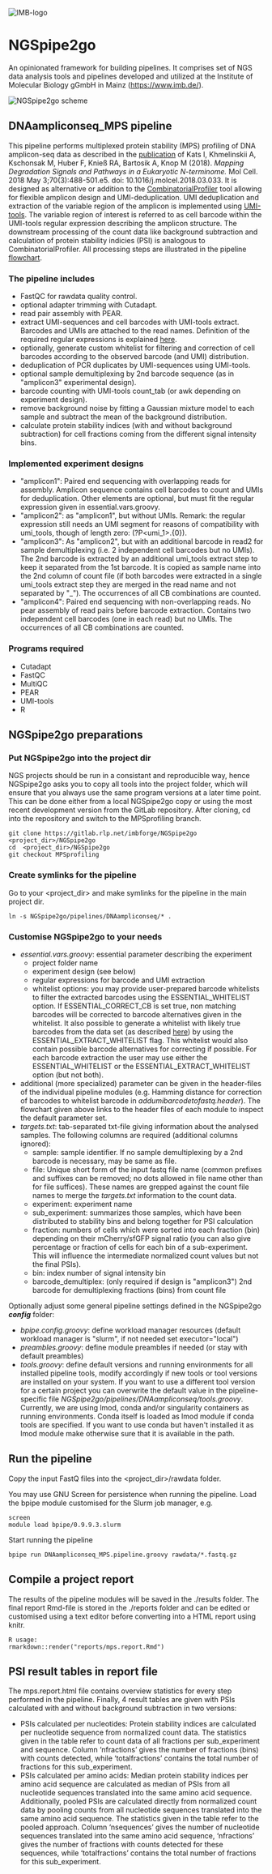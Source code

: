 ![IMB-logo](resources/IMB_logo.png)

# NGSpipe2go #

An opinionated framework for building pipelines. It comprises set of NGS data analysis tools and pipelines developed and utilized at the Institute of Molecular Biology gGmbH in Mainz (https://www.imb.de/).

![NGSpipe2go scheme](resources/NGSpipe2go_scheme.png)

## DNAampliconseq_MPS pipeline

This pipeline performs multiplexed protein stability (MPS) profiling of DNA amplicon-seq data as described in the [publication](https://www.sciencedirect.com/science/article/pii/S1097276518302363) of Kats I, Khmelinskii A, Kschonsak M, Huber F, Knieß RA, Bartosik A, Knop M (2018). *Mapping Degradation Signals and Pathways in a Eukaryotic N-terminome.* Mol Cell. 2018 May 3;70(3):488-501.e5. doi: 10.1016/j.molcel.2018.03.033. It is designed as alternative or addition to the [CombinatorialProfiler](https://github.com/ilia-kats/CombinatorialProfiler) tool allowing for flexible amplicon design and UMI-deduplication. UMI deduplication and extraction of the variable region of the amplicon is implemented using [UMI-tools](https://umi-tools.readthedocs.io/en/latest/index.html). The variable region of interest is referred to as cell barcode within the UMI-tools regular expression describing the amplicon structure. The downstream processing of the count data like background subtraction and calculation of protein stability indicies (PSI) is analogous to CombinatorialProfiler. All processing steps are illustrated in the pipeline [flowchart](https://viewer.diagrams.net/?highlight=0000ff&edit=_blank&layers=1&nav=1&title=MPSprofiling#R7R1Zd9o689fknPYBjrHBwGM22vTcNr1J%2BvW2LzkGC3BjLNdLEvLrv9HmVXYMGBuaJmnBsixLmtHsGp1o56vnD57hLj9jE9knqmI%2Bn2gXJ6ra0wYD%2BCAla1YyEgULzzJ5pbjg1npBvFDhpaFlIj9VMcDYDiw3XTjDjoNmQarM8Dz8lK42x3b6ra6xQLmC25lh50u%2FW2aw5KU9fRzf%2BIisxZK%2FeqQO2Y2pMXtYeDh0%2BPsc7CB2Z2WIZvgY%2FaVh4qdEkXZ5op17GAfs2%2Br5HNlkWsWMsecmBXejLnvICao88FH5NF9%2BGQX24%2FJm%2BuXj7eT%2B5WNHAODRsEM%2BFyeqbkODZ6b1SGbXthYOvaH%2FDklXzzw6DdElfFvwT%2FrY1MuWQJdoW6KUTkawFnO%2FDFY2fOvBPduYIvssmtJzbGOPVtIm9Aeq%2BIGHHyIgwSSezbETcIzq6aTfhr9EJm%2BRthNdzS3bTjaqkt%2BoUXGHwlA7W3iGacHcZopneGXN4FIhVWzD9%2Fn3CLwKfW1gBBYmE9cZK9Gok8Di8HtEXoCeE0UceB8QXqHAW0OVZ7GmdPYIX2OdEUfOpwTGDnnZMoGsfUXjK4WvkkXUdowu8IVjjBx7Hmdf%2Fr39Hn4KL15%2B3l3dTX74jz87vTeNPpc6%2Bd0H%2BtSALepISWFLRGoT2NJXJNiii4q7YMvL9%2BDiTvnv56fJzaW36pl3H9ZXnUEvBzxkAhnml9gLlniBHcO%2BjEsTECATE9f5B2OXg%2BUXCoI1B6ERBhiKEkiBnq3gP%2FJ4d8CvfiTuXDzzlunFWlw4MN7EQ%2BTyR%2FJe%2FBi9ip8zTwk3gssZgS2BNCmcWLboTh4BUwhXCHkfh94MlaxFvsYDw1ugoKwer0imvhSRPGQDDXtMc8hdkGKFQ%2Fvyw4uifw1%2FDc9%2FXj9at986%2FaPDiV4KI2IEKcCJPMBrhbF0UlsDcVmvi3hEmtoTcpzCB8EoyI2OTyF6ChV6ffdZwkXO1ZPTs5VhOWSGLRfZFlBdKDwrZzDsreV859UuC6lWdKpXzOUMQnQ9NE%2FVXwYBEXdPyWyrk4UVAD%2FrerbbdQDY6sRaTecYAA9fv3y4JYNTFxguOvBvauMpfHz%2Beut6GNiU5SzgUkyAD98vvpwaK9e2QIL20e9cwT082hX1u8A%2F8eO6uPsEp8kbtgVTpXcLIIiX5aBjNDSrJnok6k6d06nMOOuPC2GYncALnZkRAGlL1t12LRB9IPornrXN0X%2F7HtWxxjuUslmBMYWnE6sctE80txyLyt2q8m5K7ryvc9m3P24bG6ZPCbfvgh5MSDfooGSgROPEZmgT7Dz%2B8SHfB%2BZoGYS3GKBbi8F1yLCtOchVlIEawKCQt9WAa8DBZzQLAzLfCRws6EmxzrIHUX8kkfSFUJ%2BU9HtqDZK%2BlOP3JRw%2FMwWg77jkK%2BhDLmhGZPBMaBOS0kgURHaXvnS6SkWOynPYy02ZKpkxUVZZbuLv%2B4otim38ZR11kALYMN0Ans99wpsyQIg6vYO%2BPmhT2hbfE3JzBQ2sPWm7p1ZVqRoSt7%2F5yLue%2FiIGUCCVxNghEaclJG2KnwlFI0IhpWlT7JnI60AxEQ2opMARn1I8BbB8EN1JWjhPqSihoT75jWq4hmlGbatlDOIAxF4GTL8bPEuMUOmbkdwwOXThs2BQm0iZm8mMb2qwcgFCyJ%2F55Va8lrKyBVqlRwAr3XeNGV1MiQaVXK1oySVqqcXrLphic50rzEnEgSlK0LOLPGuFnNQ6yE1L%2FEC%2BCVFiydpUHBDdEg1ZlRonhflOlwzDD6f3VFKrfzSEJLpE9vMJdlIpEM8JOYd%2FQI%2Bkb5UNtGJPNh566Fi%2FQ3QfdfDeMusbPGuSShtETJ9bsRAubXxP4HVhbSOTjBFoP7pP4tTuY2QTSOZvCTIPXbzeSkA5WNLRO25I7xh%2B8DuD1E3Ow9wzZkzrrWvwcYtsvJQyUWHFtxYOIaYKSHkM26dW%2BYv3NOjXXrvReC2QcIkw5ISrKcFlNmoyVqqCgvSOHN8K1i0O1%2FBm2KQL2kSrkLjGbdLlumaAt8%2FwPH5Jh7yFilXKO4vMiYMQKAPlZpU9TUG3261vvBiWMB2nERh0cAsHe4mB1U2rSaGMC1OBhkoSSVtBuRanJtQLrvYlNDqi9Fozwz7lrteAqGlnwhFrozkdPtSa29RTNafOqaTC9rS0AnQLgghp8ckz3Khfu9kp0maK3kCmdMu0bhGFsYGqBJcJbWkDFTmK1virIreh%2BcoNJlnU0cZ6ugmmy%2FOn6rebqKO%2FSFHdbiKsfUdjN3GlatwKug%2B8nmpqihubSlh5h5JVck9P3ANKGHQ4qT2lcpPDDNRF0S6i4GvsxZDZtaeVWJGbLVvmam01VMYzyM2R3LpzltCgD8DGE3kPuo%2BG5xd6M4uqHaTV49Ux7dX%2BkcOs%2FeBRRkYDgD9aVCZN%2BoMS64MpITDCk5Qf0LYeUEYBB3mWSPMnwp3koUVoGx6r5UHzoOz4kfAbC8OwnjPK1WuCIR0vdVZ9gW6moMXtp4WjZI%2BRmZV6uZR32A26m0uoCeC9Kluq5bLl4UmR%2FX6%2FO6gmR%2Fb6m7OO7eVIWdRLoz4w8cKDdYL104DcgxPs%2Bu764ddydP%2F7v7tAndx%2F%2Bd7Tp51WoxCPTpbrH5gsV3H1yTzQhyjsAX%2BfW4vQo9HiydCNvxJfRuJjM0Vuk9pddlko28krFYo4WQYuyn3XcBqSAouGC9KJsZraqFiOldRoS4St1Ou9SqoyiDUnwB6YIkT2UBXjTeZupcVRvCxan%2FuMWJ0roNGBhOY%2BYe%2BBBJrRth1jQWVr0AEoL%2FQjFUEmZ0tk9QjTGR%2BD5hl%2Fot9B9hKaBWvUxjNB6rm%2FEKSItW%2F5J2zHm9%2BFL5%2BxH9D7ASIaywNCLtVg5kZo06A1EDUA%2BrTuFTXK44L%2BSodKX8bs%2BESpiNulNxKL0g69hIP6PXnz69NM8JjHxvGNMqIBMnY7RQhomLaEVJfb%2BWXuBVlZRu85aDVG71VUYtS9beYSQWktaiz9TWfxjWgs2ttTWeraFVV5W5RetwJDHz31PGOdqOASlPKLcWyopOmCxpf7pGJ9dTjMYCDrQUV8fM1SHmklE8MP%2Fj2n%2FLiKyvI7BJJL3edA5wHWtmB%2FnvFE55SGfZNxgCzzwN5Zu6gUxceTB%2BB%2FGrYx6y7h5YQvvmobY7hUaBuT0cYMo%2BHBXf%2FQqwtNL2AvdEsqb1hJL8oaOM9AGWVQJh8v3tMlZFSUNWE%2B0%2FLMKA1NJVaiM6SRqOWJqedaeXpWyVRm%2FeQryzQp5cxAKS654XOhnRTs%2BaXbvqk3nwGOr3bo1uAM%2FmD%2BzgktHEA3z%2BG6F1%2FDH6nuBecgGwaeYVHwIsDQJ%2BQHJ%2FltyjUggjZSuulAdMHSXhNCtP7GmJADu657%2Bq%2F50l09GEvNfMbWwxet0zuaLcK1buvUKzKpvlI3k9ptY6cukRirqnh0Xw1X9JQtrGrXYcCj77BN6HfMihJ8SPk9K2NQ7VnQIvURR8OwmA7JPFBxv6u4dHaP%2FkmSF5EVYWKsLJvg%2B0dkPyLSaiOa0bA%2FzBClYTWqtAV%2FqojnwwPDcyWH6h7yQYcvNSC3bS6OnaozINgJlG%2FDSPf19opu3KMGESec2QgHzLDD7DSA%2Bg4Gpk%2B%2B%2B%2Bh3iJxZeWhvo0auN08TBuq4qtd3tDfuNzp4qmDjxYGSBOhZR3C8GbZtUA%2BoNZJxP2TMliexjfWwUHwP6KwLU1sjLO47mj0txv2wczqeI%2Felc%2Bf83NEpTkXscOWK%2Bgu67huyOdUpiQsB%2B1VJfFy7uWi3DdfFebgORRL3EFFvD5QcteG5o%2B4e%2BIwmZuIvLWd9v3L9e1YG9e5JLYISrt9lhd2blcRDmru%2Fsav7QAdNb8Od7hLZIK353Rv54KX1ioWlaFq%2BwjNAKCIEJWjsYbLRKxFQSDlVNzFZkbvpMzatOVnndNZpRUrGA8K%2FZqEfsKYMz%2BjQKL7YExjAZPtLWDGR41C45LZ0av15Ut5QkrNOHtknTJq7ENZL%2FWI2fgnta%2FN%2F6%2Bn1h%2FD8yrzr9FrNT3Zs0WL9A3GiZJyrA%2B5cLXSiZOuPBhnESThR8k9ndRP%2BdNRdJkzUsTlFmuxtvDOG1iq6bZdnMY2zWgs4%2B7rxtd%2BQyFfZCSf2hDJ7SlVfHMA9JEFCRkBY1bfPVzFPEoYZ3nCTLrlc7FJqcNWddAycDTjpas7hNO6liEh%2FlDdvNOmUkzLDVnfBNZG%2FtVa6MqpKV1pTJaVAFtmoDoWfHJ0MVBXuwjB5YMJSf0NhqT8sEZZqjDg5NU3gVWeMK9yRgMcJTbuRsnzKOF8yKtUwqboFDUU87%2BycxV6esDCUE5bGg2p7125APvgeMEKMCR%2BwLb88j0w6DLY9DgqDDVcW56MBpuEuGzDS0VEy0mx0i3aIjPR4Avo2oIz7TgKg6%2BlglZyeVZAEoEGFrTIxSy3iqoL7zLBnoc3Edng6QDR82g%2BMqcWD6yzHtFgI%2B7uvt1fv2yQ%2ByZobEJ3%2BkRKdDGoODjCkTsgbB%2BMjkEQxGE8kH889YM6MbPk2yxZGe94Cke9LODC5uZfLCdSPmVKrz0g6OCMIjNkyTp1FhI1I0jg7T0oX5EmabMlHwjH61%2B%2FPhE2tqte%2FBkepNEJR3d3cVpsSHHHrjZTg6PyKBpShscS4Jg%2F8PCx%2F6rg4svHgk%2BxGhDLhE6SoVE5L31qKUzYl6fhLIjgBkgPcWDAKcwRmfauC3j84VuC9j651EICgXWfqM%2BKnRDF5bKuDbA8EDzaL9wD6AXL93dPc7Sur6N%2BO7Z7b7xhS9Y1Fyj3hiZXstOuNZHxX350iyw8P290s2bJT6zUj5FaHh23Pmntix%2BmRpfaI%2Bt2KHnPlVAl1YmrMcSgv714s100nPm1nw75DYq4XjD0%2BkmxfNP0wCwh1DYuxZMQlpKoxMg32%2F7bXvel1mZV18XKYXVS7N%2BoWXWxPr6yBl2X8FWreNFMQU1SDCim3%2Fv5NMbuJClk1F21jm%2BMqW3lpTOINj3SsauXlE0LIYCIdNyz4BxM%2FOSdxnGJ7tl0Ra0nGVd22O06C45hsu2mH0rAvEYUbtO3Kj%2FEuFIlymLbbwWf%2FoAVhwTEmF5y4Ni1kHnx7dgJI0q3UybOWeVFuR3fhDm4ZVqQJaA2IMexnGIuewwvpsWtqDXxFigT5jJPpkwFzoNhuydUxdcIXEXng8ktKlsilv6%2Bp2yVdoJ5VKRKGrPzx53ReZZJaynrkJjMECuC0rjqU2krqyba0B%2BTqiVPOk9jVl2HXYE%2FY1WRipVL0frt5laTTcoRGfm5PnDBrdclyfGvm%2FFYNwH87dkQm87S4CYtQoT%2F1MJ%2BxrqUlm7xQ2BM%2B7RTvUffEe9pMXcHPR5vgTPBHRTHiCESb47KEZZFTLhnJsLMGr44UOzdNoUBk4o7oGUVRxq1KLJ9VWpE3chUAIGfJHcuxmZQ%2BFvosnyr3CeT2b%2BZwuUisyHVIl%2FfogiVFpHYfarynAX8sIlDmXqbe5HKhINfHUnzfXXnna0K%2BcF7X25fYs15gfEb0%2Fkj60OpZJDn1oZ9fJOponF8kdeRmkNuL9RwcWrMXD7czGA83txjnN5EUAjdpQ%2F4xtj%2FdWVeX09vbZ7zG608%2Frr91qpqQRUqXA9uSMdTUJBK9Wl%2FXm0kCyhO3UGvFPyTVTOVIZuyuKTz8B%2FIKmqWGRUVGogIvFBJDY8buleUTdcVwEA7JNR8jtaT5XVavq0qt3sWod3RG7%2Bx2RH2kS%2FItNWn2vn08ffrQu8X312fj62%2Fa89fl6qHdo1yU7kauNLj4So%2BjorbrNLXspamluif%2FmhRBJQe8lNHQ5qNApJDPW9COE%2FI7b3yvk01WPetn3BouyOWjP4UMZIWmdqmAdK5biwUr63Ulw3ro2eszz5g9kPG9xkLTqc1oWmcSjqRddMYbznx1ntsfapl0zH3hpUiqHlqe5WrDGjwX8s3gg8NRPbbTPLbgpVuSVOnRDZJ1JT%2FiQW1rYUlzyrSqcdYRbLsn2lkVxqWZAQ4nQMlFhldZaTN8H62YB4nsXSMhmQ3qZbkgJNJ3qRpWDKOjV8M0SYL%2BJpWwUtJ1BPtKBQqbZRjfnhMi0T0lE6b9BrwT2b2emjaqmuNZr8F7VrotsUzCTMwCpbVnkZs%2F4WOc0B8p48me7JE6%2BSgtiCbt6tDopU5%2BTwqM8AvPMC0AR6YYaBzZWUK54IIfxEg54tIwKRYoaYm3LsfoMG2j1EZ52bY3lJjVNWVfwNWKk%2BYyR80G0Vv0qdDOltiRx%2BjfrHuGpp%2B3cbw%2FkB2FlNk4Yuci8%2BMSsnIfLfRE0RHA5QfUW8Ujhg3TcPkh6aBusq0VNTQrPxqdb2TELrmkp7QnUuUQGgY9SfRASsfK%2BnRD50akp6MRAomN9364AgK7znS4UsNLqI1hpawiMIiXJAGxcX%2BLjxcQhwnE2QF26P0KmZYRT7%2BLMWMeqdfTowzIZ%2FY0g93fb9BFFu9zZYl0FyC6OjF02FvIBQ5ZcsEoDIq8fJrAonc064GLfd8CCL%2FfcPqhML8Cs17PDPH%2BY6KRx4MMfR1XPMupllQJcuPB0WQ5avPYwjIz27GeWqjroyT2HMyphZ%2BBTlkbHFvISCPBNFX59zyWxhvTetlBhSvS7YKTCovR5%2Bi03exOG12TbAtoPXVbPmRJ2CWgFAZ4DnfP85Tvj2E0qhDSxdod55W08Z62vcghMi6DSD5%2F%2Bx8Dib4%2BzDgMND3P9BuFhZpXqd7W6sifqTmQHF%2FXLEzymwPfyProp%2FlJf6w1BgmpV6VVZ9oB58%2BWTpZEBC7zvhyI46zVFOm1hGo2FoJSFepH4ks7DwNqcqvuT5MY6BpWLGa8z1LNohg%2BDWgW%2Bz0CPetXiw60bkbTgCIP4yCp3sKol5%2BxSbDr8v8%3D). 

### The pipeline includes

- FastQC for rawdata quality control.
- optional adapter trimming with Cutadapt.
- read pair assembly with PEAR.
- extract UMI-sequences and cell barcodes with UMI-tools extract. Barcodes and UMIs are attached to the read names. Definition of the required regular expressions is explained [here](https://umi-tools.readthedocs.io/en/latest/reference/extract.html#barcode-extraction).
- optionally, generate custom whitelist for filtering and correction of cell barcodes according to the observed barcode (and UMI) distribution. 
- deduplication of PCR duplicates by UMI-sequences using UMI-tools.
- optional sample demultiplexing by 2nd barcode sequence (as in "amplicon3" experimental design).
- barcode counting with UMI-tools count_tab (or awk depending on experiment design).
- remove background noise by fitting a Gaussian mixture model to each sample and subtract the mean of the background distribution.
- calculate protein stability indices (with and without background subtraction) for cell fractions coming from the different signal intensity bins.

### Implemented experiment designs

- "amplicon1": Paired end sequencing with overlapping reads for assembly. Amplicon sequence contains cell barcodes to count and UMIs for deduplication. Other elements are optional, but must fit the regular expression given in essential.vars.groovy.
- "amplicon2": as "amplicon1", but without UMIs. Remark: the regular expression still needs an UMI segment for reasons of compatibility with umi_tools, though of length zero: (?P<umi_1>.{0}).
- "amplicon3": As "amplicon2", but with an additional barcode in read2 for sample demultiplexing (i.e. 2 independent cell barcodes but no UMIs). The 2nd barcode is extracted by an additional umi_tools extract step to keep it separated from the 1st barcode. It is copied as sample name into the 2nd column of count file (if both barcodes were extracted in a single umi_tools extract step they are merged in the read name and not separated by "_"). The occurrences of all CB combinations are counted.
- "amplicon4": Paired end sequencing with non-overlapping reads. No pear assembly of read pairs before barcode extraction. Contains two independent cell barcodes (one in each read) but no UMIs. The occurrences of all CB combinations are counted.

### Programs required

- Cutadapt
- FastQC
- MultiQC
- PEAR
- UMI-tools
- R

## NGSpipe2go preparations ##

### Put NGSpipe2go into the project dir ###

NGS projects should be run in a consistant and reproducible way, hence NGSpipe2go asks you to copy all tools into the project folder, which will ensure that you always use the same program versions at a later time point. This can be done either from a local NGSpipe2go copy or using the most recent development version from the GitLab repository. After cloning, cd into the repository and switch to the MPSprofiling branch.

    git clone https://gitlab.rlp.net/imbforge/NGSpipe2go <project_dir>/NGSpipe2go
    cd  <project_dir>/NGSpipe2go
    git checkout MPSprofiling

### Create symlinks for the pipeline ###

Go to your <project_dir> and make symlinks for the pipeline in the main project dir. 

    ln -s NGSpipe2go/pipelines/DNAampliconseq/* .

### Customise NGSpipe2go to your needs ###

- *essential.vars.groovy*: essential parameter describing the experiment 
  - project folder name
  - experiment design (see below)
  - regular expressions for barcode and UMI extraction
  - whitelist options: you may provide user-prepared barcode whitelists to filter the extracted barcodes using the ESSENTIAL_WHITELIST option. If ESSENTIAL_CORRECT_CB is set true, non matching barcodes will be corrected to barcode alternatives given in the whitelist. It also possible to generate a whitelist with likely true barcodes from the data set (as described [here](https://umi-tools.readthedocs.io/en/latest/reference/whitelist.html)) by using the ESSENTIAL_EXTRACT_WHITELIST flag. This whitelist would also contain possible barcode alternatives for correcting if possible. For each barcode extraction the user may use either the ESSENTIAL_WHITELIST or the ESSENTIAL_EXTRACT_WHITELIST option (but not both).
- additional (more specialized) parameter can be given in the header-files of the individual pipeline modules (e.g. Hamming distance for correction of barcodes to whitelist barcode in *addumibarcodetofastq.header*). The flowchart given above links to the header files of each module to inspect the default parameter set.
- *targets.txt*: tab-separated txt-file giving information about the analysed samples. The following columns are required (additional columns ignored): 
  - sample: sample identifier. If no sample demultiplexing by a 2nd barcode is necessary, may be same as file.
  - file: Unique short form of the input fastq file name (common prefixes and suffixes can be removed; no dots allowed in file name other than for file suffices). These names are grepped against the count file names to merge the *targets.txt* information to the count data.
  - experiment: experiment name
  - sub_experiment: summarizes those samples, which have been distributed to stability bins and belong together for PSI calculation
  - fraction: numbers of cells which were sorted into each fraction (bin) depending on their mCherry/sfGFP signal ratio (you can also give percentage or fraction of cells for each bin of a sub-experiment. This will influence the intermediate normalized count values but not the final PSIs).
  - bin: index number of signal intensity bin
  - barcode_demultiplex: (only required if design is "amplicon3") 2nd barcode for demultiplexing fractions (bins) from count file


Optionally adjust some general pipeline settings defined in the NGSpipe2go ***config*** folder:

- *bpipe.config.groovy*: define workload manager resources (default workload manager is "slurm", if not needed set executor="local")
- *preambles.groovy*: define module preambles if needed (or stay with default preambles)
- *tools.groovy*: define default versions and running environments for all installed pipeline tools, modify accordingly if new tools or tool versions are installed on your system. If you want to use a different tool version for a certain project you can overwrite the default value in the pipeline-specific file *NGSpipe2go/pipelines/DNAampliconseq/tools.groovy*. Currently, we are using lmod, conda and/or singularity containers as running environments. Conda itself is loaded as lmod module if conda tools are specified. If you want to use conda but haven't installed it as lmod module make otherwise sure that it is available in the path.


## Run the pipeline ##

Copy the input FastQ files into the <project_dir>/rawdata folder.

You may use GNU Screen for persistence when running the pipeline. Load the bpipe module customised for the Slurm job manager, e.g.

    screen
    module load bpipe/0.9.9.3.slurm

Start running the pipeline

    bpipe run DNAampliconseq_MPS.pipeline.groovy rawdata/*.fastq.gz

## Compile a project report ##

The results of the pipeline modules will be saved in the ./results folder. The final report Rmd-file is stored in the ./reports folder and can be edited or customised using a text editor before converting into a HTML report using knitr.
    
    R usage:
    rmarkdown::render("reports/mps.report.Rmd")

## PSI result tables in report file ##

The mps.report.html file contains overview statistics for every step performed in the pipeline. Finally, 4 result tables are given with PSIs calculated with and without background subtraction in two versions:
- PSIs calculated per nucleotides: Protein stability indices are calculated per nucleotide sequence from normalized count data. The statistics given in the table refer to count data of all fractions per sub_experiment and sequence. Column ‘nfractions’ gives the number of fractions (bins) with counts detected, while ‘totalfractions’ contains the total number of fractions for this sub_experiment.
- PSIs calculated per amino acids: Median protein stability indices per amino acid sequence are calculated as median of PSIs from all nucleotide sequences translated into the same amino acid sequence. Additionally, pooled PSIs are calculated directly from normalized count data by pooling counts from all nucleotide sequences translated into the same amino acid sequence. The statistics given in the table refer to the pooled approach. Column ‘nsequences’ gives the number of nucleotide sequences translated into the same amino acid sequence, ‘nfractions’ gives the number of fractions with counts detected for these sequences, while ‘totalfractions’ contains the total number of fractions for this sub_experiment. 

